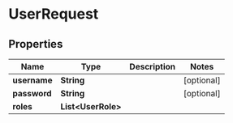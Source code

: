 

# UserRequest


## Properties

Name | Type | Description | Notes
------------ | ------------- | ------------- | -------------
**username** | **String** |  |  [optional]
**password** | **String** |  |  [optional]
**roles** | **List&lt;UserRole&gt;** |  | 



